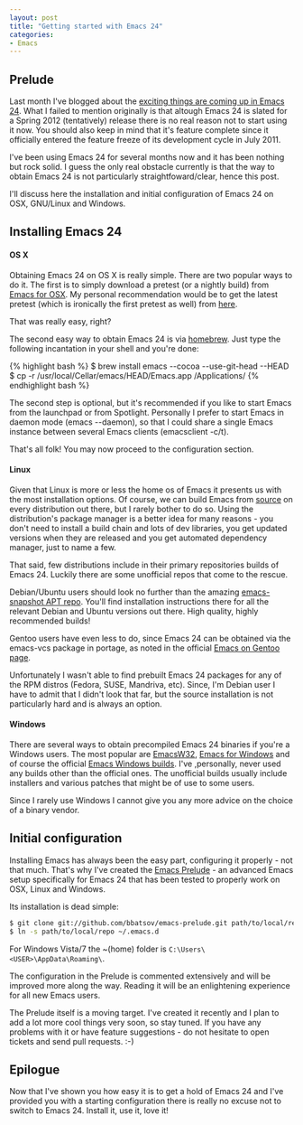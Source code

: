 ```yaml
---
layout: post
title: "Getting started with Emacs 24"
categories:
- Emacs
---
```


## Prelude

Last month I've blogged about the
[exciting things are coming up in Emacs 24](http://batsov.com/Emacs/2011/08/19/a-peek-at-emacs24.html). What
I failed to mention originally is that altough Emacs 24 is slated for
a Spring 2012 (tentatively) release there is no real reason not to start using it
now. You should also keep in mind that it's feature complete since it
officially entered the feature freeze of its development cycle in July 2011.

I've been using Emacs 24 for several months now and it has been
nothing but rock solid. I guess the only real obstacle currently is
that the way to obtain Emacs 24 is not particularly straightfoward/clear,
hence this post.

I'll discuss here the installation and initial configuration of Emacs
24 on OSX, GNU/Linux and Windows.

## Installing Emacs 24

#### OS X

Obtaining Emacs 24 on OS X is really simple. There are two popular
ways to do it. The first is to simply download a pretest (or a nightly
build) from [Emacs for OSX](http://emacsformacosx.com). My personal
recommendation would be to get the latest pretest (which is ironically
the first pretest as well) from
[here](http://emacsformacosx.com/emacs-builds/Emacs-pretest-24.0.90-universal-10.6.7.dmg).

That was really easy, right?

The second easy way to obtain Emacs 24 is via
[homebrew](http://mxcl.github.com/homebrew/). Just type the following
incantation in your shell and you're done:

{% highlight bash %}
$ brew install emacs --cocoa --use-git-head --HEAD
$ cp -r /usr/local/Cellar/emacs/HEAD/Emacs.app /Applications/
{% endhighlight bash %}

The second step is optional, but it's recommended if you like to start
Emacs from the launchpad or from Spotlight. Personally I prefer to
start Emacs in daemon mode (emacs --daemon), so that I could share a
single Emacs instance between several Emacs clients (emacsclient
-c/t).

That's all folk! You may now proceed to the configuration section.

#### Linux

Given that Linux is more or less the home os of Emacs it presents us
with the most installation options. Of course, we can build Emacs from
[source](https://github.com/emacsmirror/emacs) on every distribution
out there, but I rarely bother to do so. Using the distribution's
package manager is a better idea for many reasons - you don't need to
install a build chain and lots of dev libraries, you get updated
versions when they are released and you get automated dependency
manager, just to name a few.

That said, few distributions include in their primary repositories
builds of Emacs 24. Luckily there are some unofficial repos that come
to the rescue.

Debian/Ubuntu users should look no further than the amazing
[emacs-snapshot APT repo](http://emacs.naquadah.org/). You'll find
installation instructions there for all the relevant Debian and Ubuntu
versions out there. High quality, highly recommended builds!

Gentoo users have even less to do, since Emacs 24 can be obtained via
the emacs-vcs package in portage, as noted in the official
[Emacs on Gentoo page](http://www.gentoo.org/proj/en/lisp/emacs/emacs.xml).

Unfortunately I wasn't able to find prebuilt Emacs 24 packages for any
of the RPM distros (Fedora, SUSE, Mandriva, etc). Since, I'm Debian
user I have to admit that I didn't look that far, but the source
installation is not particularly hard and is always an option.

#### Windows

There are several ways to obtain precompiled Emacs 24 binaries if
you're a Windows users. The most popular are
[EmacsW32](http://ourcomments.org/cgi-bin/emacsw32-dl-latest.pl),
[Emacs for Windows](http://code.google.com/p/emacs-for-windows/) and
of course the official
[Emacs Windows builds](http://alpha.gnu.org/gnu/emacs/windows/). I've
,personally, never used any builds other than the official ones. The
unofficial builds usually include installers and various patches that
might be of use to some users.

Since I rarely use Windows I cannot give you any more advice on the
choice of a binary vendor.

## Initial configuration

Installing Emacs has always been the easy part, configuring it
properly - not that much. That's why I've created the
[Emacs Prelude](https://github.com/bbatsov/emacs-prelude) - an
advanced Emacs setup specifically for Emacs 24 that has been tested to
properly work on OSX, Linux and Windows.

Its installation is dead simple:

``` bash
$ git clone git://github.com/bbatsov/emacs-prelude.git path/to/local/repo
$ ln -s path/to/local/repo ~/.emacs.d
```

For Windows Vista/7 the ~(home) folder is
`C:\Users\<USER>\AppData\Roaming\`.

The configuration in the Prelude is commented extensively and will be
improved more along the way. Reading it will be an enlightening
experience for all new Emacs users.

The Prelude itself is a moving target. I've created it recently and I
plan to add a lot more cool things very soon, so stay tuned. If you
have any problems with it or have feature suggestions - do not
hesitate to open tickets and send pull requests. :-)

## Epilogue

Now that I've shown you how easy it is to get a hold of Emacs 24 and
I've provided you with a starting configuration there is really no
excuse not to switch to Emacs 24. Install it, use it, love it!
